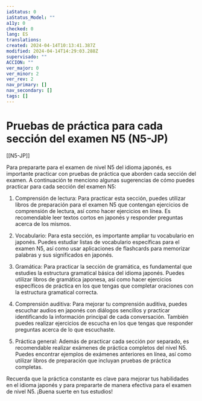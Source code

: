 ```yaml
---
iaStatus: 0
iaStatus_Model: ""
a11y: 0
checked: 0
lang: ES
translations: 
created: 2024-04-14T10:13:41.387Z
modified: 2024-04-14T14:29:03.288Z
supervisado: ""
ACCION: ""
ver_major: 0
ver_minor: 2
ver_rev: 2
nav_primary: []
nav_secondary: []
tags: []
---
```

# Pruebas de práctica para cada sección del examen N5 (N5-JP)

[[N5-JP]]

Para prepararte para el examen de nivel N5 del idioma japonés, es importante practicar con pruebas de práctica que aborden cada sección del examen. A continuación te menciono algunas sugerencias de cómo puedes practicar para cada sección del examen N5:

1. Comprensión de lectura: Para practicar esta sección, puedes utilizar libros de preparación para el examen N5 que contengan ejercicios de comprensión de lectura, así como hacer ejercicios en línea. Es recomendable leer textos cortos en japonés y responder preguntas acerca de los mismos.

2. Vocabulario: Para esta sección, es importante ampliar tu vocabulario en japonés. Puedes estudiar listas de vocabulario específicas para el examen N5, así como usar aplicaciones de flashcards para memorizar palabras y sus significados en japonés.

3. Gramática: Para practicar la sección de gramática, es fundamental que estudies la estructura gramatical básica del idioma japonés. Puedes utilizar libros de gramática japonesa, así como hacer ejercicios específicos de práctica en los que tengas que completar oraciones con la estructura gramatical correcta.

4. Comprensión auditiva: Para mejorar tu comprensión auditiva, puedes escuchar audios en japonés con diálogos sencillos y practicar identificando la información principal de cada conversación. También puedes realizar ejercicios de escucha en los que tengas que responder preguntas acerca de lo que escuchaste.

5. Práctica general: Además de practicar cada sección por separado, es recomendable realizar exámenes de práctica completos del nivel N5. Puedes encontrar ejemplos de exámenes anteriores en línea, así como utilizar libros de preparación que incluyan pruebas de práctica completas.

Recuerda que la práctica constante es clave para mejorar tus habilidades en el idioma japonés y para prepararte de manera efectiva para el examen de nivel N5. ¡Buena suerte en tus estudios!
